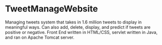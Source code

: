 # TweetManageWebsite
Managing tweets system that takes in 1.6 million tweets to display in meaningful ways. Can also add, delete, display, and predict if tweets are positive or negative. Front End written in HTML/CSS, servlet written in Java, and ran on Apache Tomcat server.
